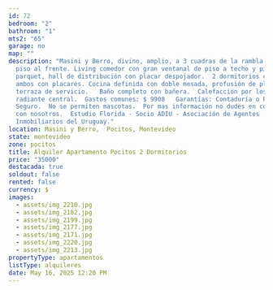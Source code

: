 ```yaml
---
id: 72
bedroom: "2"
bathroom: "1"
mts2: "65"
garage: no
map: ""
description: "Masini y Berro, divino, amplio, a 3 cuadras de la rambla.  Segundo
  piso al frente. Living comedor con gran ventanal de piso a techo y piso de
  parquet, hall de distribución con placar despojador.  2 dormitorios cómodos,
  ambos con placares. Cocina definida con doble mesada, profusión de placares y
  terraza de servicio.   Baño completo con bañera.  Calefacción por losa
  radiante central.  Gastos comunes: $ 9908   Garantías: Contaduría o Porto
  Seguro.  No se permiten mascotas.  Por mas información no dudes en comunicarte
  con nosotros.  Estudio Florida - Socio ADIU - Asociación de Agentes
  Inmobiliarios del Uruguay."
location: Masini y Berro,  Pocitos, Montevideo
state: montevideo
zone: pocitos
title: Alquiler Apartamento Pocitos 2 Dormitorios
price: "35000"
destacada: true
soldout: false
rented: false
currency: $
images:
  - assets/img_2210.jpg
  - assets/img_2182.jpg
  - assets/img_2199.jpg
  - assets/img_2177.jpg
  - assets/img_2171.jpg
  - assets/img_2220.jpg
  - assets/img_2213.jpg
propertyType: apartamentos
listType: alquileres
date: May 16, 2025 12:20 PM
---
```

